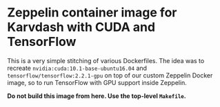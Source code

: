 # Zeppelin container image for Karvdash with CUDA and TensorFlow

This is a very simple stitching of various Dockerfiles. The idea was to recreate `nvidia:cuda:10.1-base-ubuntu16.04` and `tensorflow/tensorflow:2.2.1-gpu` on top of our custom Zeppelin Docker image, so to run TensorFlow with GPU support inside Zeppelin.

**Do not build this image from here. Use the top-level `Makefile`.**
